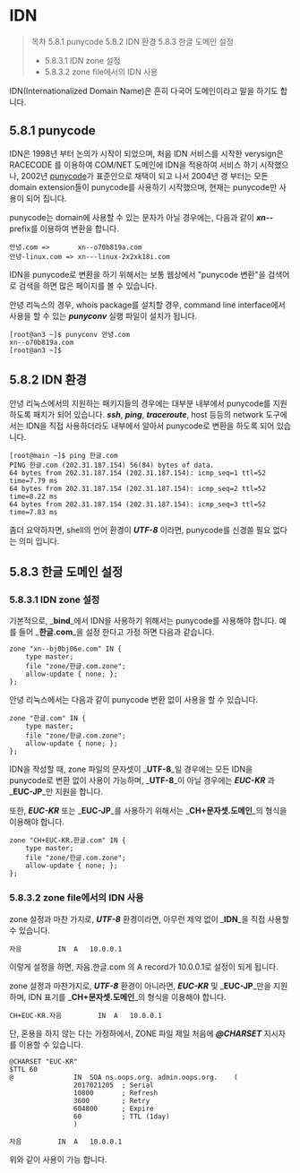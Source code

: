 # IDN

> 목차 5.8.1 punycode 5.8.2 IDN 환경 5.8.3 한글 도메인 설정
>
> * 5.8.3.1 IDN zone 설정
> * 5.8.3.2 zone file에서의 IDN 사용

IDN\(Internationalized Domain Name\)은 흔히 다국어 도메인이라고 말을 하기도 합니다.

## 5.8.1 punycode

IDN은 1998년 부터 논의가 시작이 되었으며, 처음 IDN 서비스를 시작한 verysign은 RACECODE 를 이용하여 COM/NET 도메인에 IDN을 적용하여 서비스 하기 시작했으나, 2002년 [punycode](https://ko.wikipedia.org/wiki/%ED%93%A8%EB%8B%88%EC%BD%94%EB%93%9C)가 표준안으로 채택이 되고 나서 2004년 경 부터는 모든 domain extension들이 punycode를 사용하기 시작했으며, 현재는 punycode만 사용이 되어 집니다.

punycode는 domain에 사용할 수 있는 문자가 아닐 경우에는, 다음과 같이 _**xn--**_ prefix를 이용하여 변환을 합니다.

```text
안녕.com =>       xn--o70b819a.com
안녕-linux.com => xn---linux-2x2xk18i.com
```

IDN을 punycode로 변환을 하기 위해서는 보통 웹상에서 "punycode 변환"을 검색어로 검색을 하면 많은 페이지를 볼 수 있습니다.

안녕 리눅스의 경우, whois package를 설치할 경우, command line interface에서 사용을 할 수 있는 _**punyconv**_ 실행 파일이 설치가 됩니다.

```text
[root@an3 ~]$ punyconv 안녕.com
xn--o70b819a.com
[root@an3 ~]$
```

## 5.8.2 IDN 환경

안녕 리눅스에서의 지원하는 패키지들의 경우에는 대부분 내부에서 punycode를 지원하도록 패치가 되어 있습니다. _**ssh**_, _**ping**_, _**traceroute**_, host 등등의 network 도구에서는 IDN을 직접 사용하더라도 내부에서 알아서 punycode로 변환을 하도록 되어 있습니다.

```text
[root@main ~]$ ping 한글.com
PING 한글.com (202.31.187.154) 56(84) bytes of data.
64 bytes from 202.31.187.154 (202.31.187.154): icmp_seq=1 ttl=52 time=7.79 ms
64 bytes from 202.31.187.154 (202.31.187.154): icmp_seq=2 ttl=52 time=8.22 ms
64 bytes from 202.31.187.154 (202.31.187.154): icmp_seq=3 ttl=52 time=7.83 ms
```

좀더 요약하자면, shell의 언어 환경이 _**UTF-8**_ 이라면, punycode를 신경쓸 필요 없다는 의미 입니다.

## 5.8.3 한글 도메인 설정

### 5.8.3.1 IDN zone 설정

기본적으로, _**bind**_에서 IDN을 사용하기 위해서는 punycode를 사용해야 합니다. 예를 들어 _**한글.com**_을 설정 한다고 가정 하면 다음과 같습니다.

```text
zone "xn--bj0bj06e.com" IN {
    type master;
    file "zone/한글.com.zone";
    allow-update { none; };
};
```

안녕 리눅스에서는 다음과 같이 punycode 변환 없이 사용을 할 수 있습니다.

```text
zone "한글.com" IN {
    type master;
    file "zone/한글.com.zone";
    allow-update { none; };
};
```

IDN을 작성할 때, zone 파일의 문자셋이 _**UTF-8**_일 경우에는 모든 IDN을 punycode로 변환 없이 사용이 가능하며, _**UTF-8**_이 아닐 경우에는 _**EUC-KR**_ 과 _**EUC-JP**_만 지원을 합니다.

또한, _**EUC-KR**_ 또는 _**EUC-JP**_를 사용하기 위해서는 _**CH+문자셋.도메인**_의 형식을 이용해야 합니다.

```text
zone "CH+EUC-KR.한글.com" IN {
    type master;
    file "zone/한글.com.zone";
    allow-update { none; };
};
```

### 5.8.3.2 zone file에서의 IDN 사용

zone 설정과 마찬 가지로, _**UTF-8**_ 환경이라면, 아무런 제약 없이 _**IDN**_을 직접 사용할 수 있습니다.

```text
자음         IN  A   10.0.0.1
```

이렇게 설정을 하면, 자음.한글.com 의 A record가 10.0.0.1로 설정이 되게 됩니다.

zone 설정과 마찬가지로, _**UTF-8**_ 환경이 아니라면, _**EUC-KR**_ 및 _**EUC-JP**_만을 지원 하며, IDN 표기를 _**CH+문자셋.도메인**_의 형식을 이용해야 합니다.

```text
CH+EUC-KR.자음         IN  A   10.0.0.1
```

단, 혼용을 하지 않는 다는 가정하에서, ZONE 파일 제일 처음에 _**@CHARSET**_ 지시자를 이용할 수 있습니다.

```text
@CHARSET "EUC-KR"
$TTL 60
@               IN  SOA ns.oops.org. admin.oops.org.    (
                2017021205  ; Serial
                10800       ; Refresh
                3600        ; Retry
                604800      ; Expire
                60          ; TTL (1day)
                )

자음         IN  A   10.0.0.1
```

위와 같이 사용이 가능 합니다.

